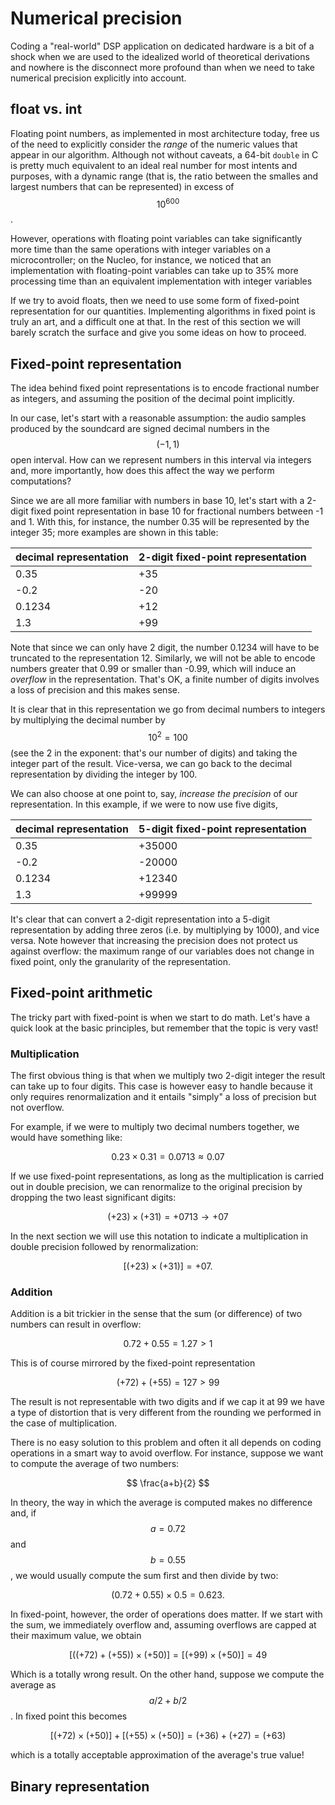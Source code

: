 # Numerical precision

Coding a "real-world" DSP application on dedicated hardware is a bit of a shock when we are used to the idealized world of theoretical derivations and nowhere is the disconnect more profound than when we need to take numerical precision explicitly into account.

## float vs. int <a id="float"></a>

Floating point numbers, as implemented in most architecture today, free us of the need to explicitly consider the _range_ of the numeric values that appear in our algorithm. Although not without caveats, a 64-bit `double` in C is pretty much equivalent to an ideal real number for most intents and purposes, with a dynamic range \(that is, the ratio between the smalles and largest numbers that can be represented\) in excess of $$10^{600}$$.

However, operations with floating point variables can take significantly more time than the same operations with integer variables on a microcontroller; on the Nucleo, for instance, we noticed that an implementation with floating-point variables can take up to 35% more processing time than an equivalent implementation with integer variables

If we try to avoid floats, then we need to use some form of fixed-point representation for our quantities. Implementing algorithms in fixed point is truly an art, and a difficult one at that. In the rest of this section we will barely scratch the surface and give you some ideas on how to proceed.

## Fixed-point representation

The idea behind fixed point representations is to encode fractional number as integers, and assuming the position of the decimal point implicitly. 

In our case, let's start with a reasonable assumption: the audio samples produced by the soundcard are signed decimal numbers in the $$(-1, 1)$$open interval. How can we represent numbers in this interval via integers and, more importantly, how does this affect the way we perform computations? 

Since we are all more familiar with numbers in base 10, let's start with a 2-digit fixed point representation in base 10 for fractional numbers between -1 and 1. With this, for instance, the number 0.35 will be represented by the integer 35; more examples are shown in this table:

| decimal representation | 2-digit fixed-point representation |
| :--- | :--- |
| 0.35 | +35 |
| -0.2 | -20 |
| 0.1234 | +12 |
| 1.3 | +99 |

Note that since we can  only have 2 digit, the number 0.1234 will have to be truncated to the representation 12. Similarly, we will not be able to encode numbers greater that 0.99 or smaller than -0.99, which will induce an _overflow_ in the representation. That's OK, a finite number of digits involves a loss of precision and this makes sense.

It is clear that in this representation we go from decimal numbers to integers by multiplying the decimal number by $$10^2 = 100$$ \(see the 2 in the exponent: that's our number of digits\) and taking the integer part of the result. Vice-versa, we can go back to the decimal representation by dividing the integer by 100.

We can also choose at one point to, say, _increase the precision_ of our representation. In this example, if we were to now use five digits, 

| decimal representation | 5-digit fixed-point representation |
| :--- | :--- |
| 0.35 | +35000 |
| -0.2 | -20000 |
| 0.1234 | +12340 |
| 1.3 | +99999 |

It's clear that can convert a 2-digit representation into a 5-digit representation by adding three zeros \(i.e. by multiplying by 1000\), and vice versa. Note however that increasing the precision does not protect us against overflow: the maximum range of our variables does not change in fixed point, only the granularity of the representation.

## Fixed-point arithmetic

The tricky part with fixed-point is when we start to do math. Let's have a quick look at the basic principles, but remember that the topic is very vast!

### Multiplication

The first obvious thing is that when we multiply two 2-digit integer the result can take up to four digits. This case is however easy to handle because it only requires renormalization and it entails "simply" a loss of precision but not overflow.

For example, if we were to multiply two decimal numbers together, we would have something like:

$$
0.23 \times 0.31 = 0.0713 \approx 0.07
$$

If we use fixed-point representations, as long as the multiplication is carried out in double precision, we can renormalize to the original precision by dropping the two least significant digits:

$$
(+23) \times (+31) = +0713 \longrightarrow +07
$$

In the next section we will use this notation to indicate a multiplication in double precision followed by renormalization:

$$
[(+23) \times (+31)] = +07.
$$

### Addition

Addition is a bit trickier in the sense that the sum \(or difference\) of two numbers can result in overflow:

$$
0.72 + 0.55 = 1.27 > 1
$$

This is of course mirrored by the fixed-point representation

$$
(+72) + (+55) = 127 > 99
$$

The result is not representable with two digits and if we cap it at 99 we have a type of distortion that is very different from the rounding we performed in the case of multiplication. 

There is no easy solution to this problem and often it all depends on coding operations in a smart way to avoid overflow. For instance, suppose we want to compute the average of two numbers:

$$
\frac{a+b}{2}
$$

In theory, the way in which the average is computed makes no difference and, if $$a=0.72$$and $$b=0.55$$, we would usually compute the sum first and then divide by two:

$$
(0.72 + 0.55) \times 0.5 = 0.623.
$$

In fixed-point, however, the order of operations does matter. If we start with the sum, we immediately overflow and, assuming overflows are capped at their maximum value, we obtain

$$
[((+72) + (+55)) \times (+50)] = [(+99) \times (+50)] = 49
$$

Which is a totally wrong result. On the other hand, suppose we compute the average as $$a/2 + b/2$$. In fixed point this becomes

$$
[(+72) \times (+50)] + [(+55) \times (+50)] =  (+36) + (+27) = (+63)
$$

which is a totally acceptable approximation of the average's true value!

## Binary representation

